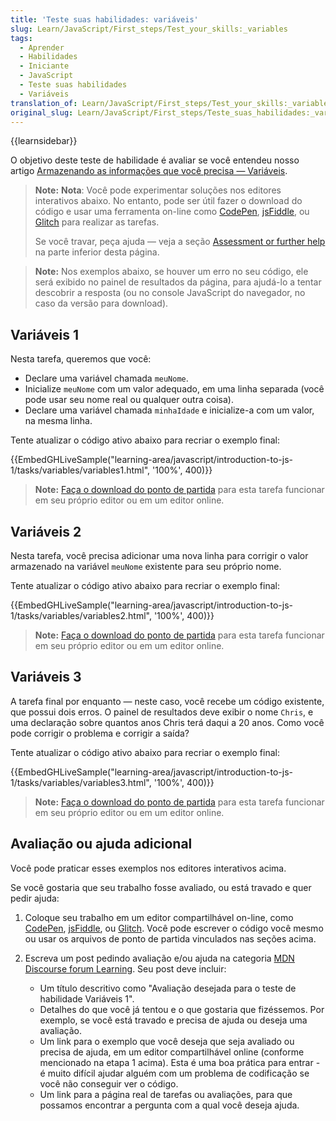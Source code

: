 ```yaml
---
title: 'Teste suas habilidades: variáveis'
slug: Learn/JavaScript/First_steps/Test_your_skills:_variables
tags:
  - Aprender
  - Habilidades
  - Iniciante
  - JavaScript
  - Teste suas habilidades
  - Variáveis
translation_of: Learn/JavaScript/First_steps/Test_your_skills:_variables
original_slug: Learn/JavaScript/First_steps/Teste_suas_habilidades:_variaveis
---
```

{{learnsidebar}}

O objetivo deste teste de habilidade é avaliar se você entendeu nosso artigo [Armazenando as informações que você precisa — Variáveis](/pt-BR/docs/Learn/JavaScript/First_steps/Vari%C3%A1veis).

> **Note:** **Nota**: Você pode experimentar soluções nos editores interativos abaixo. No entanto, pode ser útil fazer o download do código e usar uma ferramenta on-line como [CodePen](https://codepen.io/), [jsFiddle](https://jsfiddle.net/), ou [Glitch](https://glitch.com/) para realizar as tarefas.
>
> Se você travar, peça ajuda — veja a seção [Assessment or further help](#assessment_or_further_help) na parte inferior desta página.

> **Note:** Nos exemplos abaixo, se houver um erro no seu código, ele será exibido no painel de resultados da página, para ajudá-lo a tentar descobrir a resposta (ou no console JavaScript do navegador, no caso da versão para download).

## Variáveis 1

Nesta tarefa, queremos que você:

- Declare uma variável chamada `meuNome`.
- Inicialize `meuNome` com um valor adequado, em uma linha separada (você pode usar seu nome real ou qualquer outra coisa).
- Declare uma variável chamada `minhaIdade` e inicialize-a com um valor, na mesma linha.

Tente atualizar o código ativo abaixo para recriar o exemplo final:

{{EmbedGHLiveSample("learning-area/javascript/introduction-to-js-1/tasks/variables/variables1.html", '100%', 400)}}

> **Note:** [Faça o download do ponto de partida](https://github.com/mdn/learning-area/blob/master/javascript/introduction-to-js-1/tasks/variables/variables1-download.html) para esta tarefa funcionar em seu próprio editor ou em um editor online.

## Variáveis 2

Nesta tarefa, você precisa adicionar uma nova linha para corrigir o valor armazenado na variável `meuNome` existente para seu próprio nome.

Tente atualizar o código ativo abaixo para recriar o exemplo final:

{{EmbedGHLiveSample("learning-area/javascript/introduction-to-js-1/tasks/variables/variables2.html", '100%', 400)}}

> **Note:** [Faça o download do ponto de partida](https://github.com/mdn/learning-area/blob/master/javascript/introduction-to-js-1/tasks/variables/variables2-download.html) para esta tarefa funcionar em seu próprio editor ou em um editor online.

## Variáveis 3

A tarefa final por enquanto — neste caso, você recebe um código existente, que possui dois erros. O painel de resultados deve exibir o nome `Chris`, e uma declaração sobre quantos anos Chris terá daqui a 20 anos. Como você pode corrigir o problema e corrigir a saída?

Tente atualizar o código ativo abaixo para recriar o exemplo final:

{{EmbedGHLiveSample("learning-area/javascript/introduction-to-js-1/tasks/variables/variables3.html", '100%', 400)}}

> **Note:** [Faça o download do ponto de partida](https://github.com/mdn/learning-area/blob/master/javascript/introduction-to-js-1/tasks/variables/variables3-download.html) para esta tarefa funcionar em seu próprio editor ou em um editor online.

## Avaliação ou ajuda adicional

Você pode praticar esses exemplos nos editores interativos acima.

Se você gostaria que seu trabalho fosse avaliado, ou está travado e quer pedir ajuda:

1.  Coloque seu trabalho em um editor compartilhável on-line, como [CodePen](https://codepen.io/), [jsFiddle](https://jsfiddle.net/), ou [Glitch](https://glitch.com/). Você pode escrever o código você mesmo ou usar os arquivos de ponto de partida vinculados nas seções acima.
2.  Escreva um post pedindo avaliação e/ou ajuda na categoria [MDN Discourse forum Learning](https://discourse.mozilla.org/c/mdn/learn). Seu post deve incluir:

    - Um título descritivo como "Avaliação desejada para o teste de habilidade Variáveis 1".
    - Detalhes do que você já tentou e o que gostaria que fizéssemos. Por exemplo, se você está travado e precisa de ajuda ou deseja uma avaliação.
    - Um link para o exemplo que você deseja que seja avaliado ou precisa de ajuda, em um editor compartilhável online (conforme mencionado na etapa 1 acima). Esta é uma boa prática para entrar - é muito difícil ajudar alguém com um problema de codificação se você não conseguir ver o código.
    - Um link para a página real de tarefas ou avaliações, para que possamos encontrar a pergunta com a qual você deseja ajuda.
